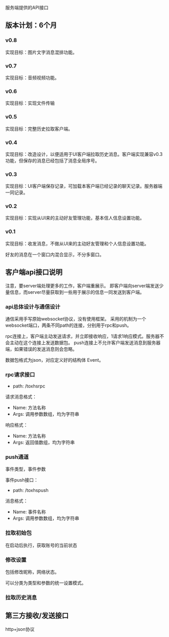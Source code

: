 服务端提供的API接口

## 版本计划：6个月

### v0.8
实现目标：图片文字消息混排功能。

### v0.7 
实现目标：音频视频功能。

### v0.6
实现目标：实现文件传输

### v0.5 
实现目标：完整历史拉取客户端。

### v0.4
实现目标：改造设计，以便适用于UI客户端拉取历史消息。客户端实现兼容v0.3功能，但保存的消息已经包括了消息全局序号。

### v0.3
实现目标：UI客户端保存记录，可加载本客户端已经记录的聊天记录。服务器端一同记录。

### v0.2
实现目标：实现从UI来的主动好友管理功能，基本信人信息设置功能。

### v0.1 

实现目标：收发消息，不做从UI来的主动好友管理和个人信息设置功能。

好友的消息在一个窗口内混合显示，不分多窗口。


## 客户端api接口说明

注意，要server端处理更多的工作，客户端重展示。
即客户端向server端发送少量信息，而server尽量获取到一些用于展示的信息一同发送到客户端。

### api总体设计与通信设计
通信采用手写原始websocket协议，没有使用框架。
采用的机制为一个websocket端口，两条不同path的连接，分别用于rpc和push。

rpc连接上，客户端主动发送请求，并立即接收响应，1请求1响应模式。服务器不会主动在这个连接上发送数据包。
push连接上不允许客户端发送消息到服务器端，如果错误的发送消息则会忽略。

数据包格式为json，对应定义好的结构体 Event。


### rpc请求接口

* path: /toxhsrpc

请求消息格式：
* Name: 方法名称
* Args: 调用参数数组，均为字符串

响应格式：
* Name: 方法名称
* Args: 返回值数组，均为字符串

### push通道
事件类型，事件参数

事件push接口： 
* path: /toxhspush

消息格式：
* Name: 事件名称
* Args: 调用参数数组，均为字符串

### 拉取初始包
在启动后执行，获取账号的当前状态


### 修改设置

包括修改昵称，网络状态。

可以分类为类型和参数的统一设置模式。

### 拉取历史消息



## 第三方接收/发送接口
http+json协议

